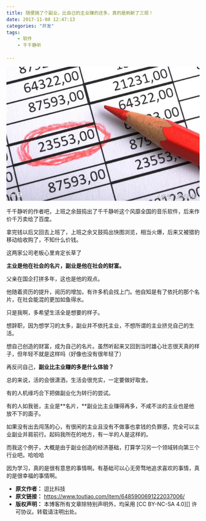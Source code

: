 ```yaml
---
title: 随便搞了个副业，比自己的主业赚的还多，真的是刷新了三观！
date: 2017-11-08 12:47:13
categories: "开发"
tags:
	- 软件
	- 千千静听

---
```


![随便搞了个副业，比自己的主业赚的还多，真的是刷新了三观！][J6RM-YZVR-YFQB.jpg]

千千静听的作者吧，上班之余鼓捣出了千千静听这个风靡全国的音乐软件，后来作价千万卖给了百度。

拿完钱以后又回去上班了，上班之余又鼓捣出快图浏览，相当火爆，后来又被猎豹移动给收购了，不知什么价钱。

这两家公司老板心里肯定长草了

**主业是他在社会的名片，副业是他在社会的财富。**

父亲在国企打拼多年，这也是他的观点。

他随着资历的提升，阅历的增加，有许多机会找上门。他自知是有了依托的那个名片，在社会能混的更加如鱼得水。

只是我啊，多希望生活全是想要的样子。

想辞职，因为想学习的太多，副业并不依托主业，不想所谓的主业挤兑自己的生活。

想自己创造的财富，成为自己的名片。虽然听起来又回到当时雄心壮志很天真的样子，但年轻不就是这样吗（好像也没有很年轻了）

再反问自己，**副业比主业赚的多是什么体验？**

总的来说，活的会很潇洒，生活会很充实，一定要做好取舍。

有的人机缘巧合下把做副业化为转行的尝试。

有的人如我爸，主业是**名片，**副业比主业赚得再多，不咸不淡的主业也是他放不下的面子。

如果没有出去闯荡的心，有很闲的主业且没有不做事也拿钱的负罪感，完全可以主业副业并肩前行。起码我所在的地方，有一半的人是这样的。

而我这个例子，大概是由于副业创造的经济基础，打算学习另一个领域转向第三个行业吧。哈哈哈

因为学习，真的是很有意思的事情啊。有基础可以心无旁骛地追求喜欢的事情，真的是很幸福的事情啊。


[J6RM-YZVR-YFQB.jpg]: static/resources/crawler/J6RM-YZVR-YFQB.jpg
 *  **原文作者：** 逗比科技
 *  **原文链接：** https://www.toutiao.com/item/6485900691222037006/
 *  **版权声明：** 本博客所有文章除特别声明外，均采用 [CC BY-NC-SA 4.0][] 许可协议。转载请注明出处。
